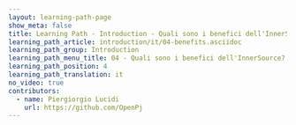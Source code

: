 ```yaml
---
layout: learning-path-page
show_meta: false
title: Learning Path - Introduction - Quali sono i benefici dell'InnerSource?
learning_path_article: introduction/it/04-benefits.asciidoc
learning_path_group: Introduction
learning_path_menu_title: 04 - Quali sono i benefici dell'InnerSource?
learning_path_position: 4
learning_path_translation: it
no_video: true
contributors:
  - name: Piergiorgio Lucidi
    url: https://github.com/OpenPj
---
```

<!--- This file autogenerated from https://github.com/InnerSourceCommons/InnerSourceLearningPath/blob/master/scripts -->